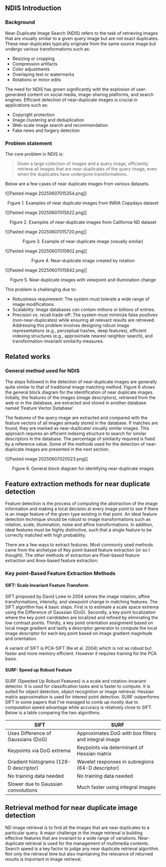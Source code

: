 ## NDIS Introduction

### Background

Near-Duplicate Image Search (NDIS) refers to the task of retrieving images that are visually similar to a given query image but are not exact duplicates. These near-duplicates typically originate from the same source image but undergo various transformations such as:
- Resizing or cropping
- Compression artifacts
- Color adjustments
- Overlaying text or watermarks
- Rotations or minor edits  

The need for NDIS has grown significantly with the explosion of user-generated content on social media, image-sharing platforms, and search engines. Efficient detection of near-duplicate images is crucial in applications such as:  
- Copyright protection
- Image clustering and deduplication
- Web-scale image search and recommendation
- Fake news and forgery detection
  
### Problem statement

The core problem in NDIS is:
> Given a large collection of images and a query image, efficiently retrieve all images that are near-duplicates of the query image, even when the duplicates have undergone transformations.

Below are a few cases of near duplicate images from various datasets.

![[Pasted image 20250607015354.png]]
<p align="center">Figure 1. Examples of near duplicate images from INRIA Copydays dataset</p>

![[Pasted image 20250607015622.png]]
<p align="center">Figure 2. Examples of near-duplicate images from California ND dataset</p>
![[Pasted image 20250607015720.png]]
<p align="center">Figure 3. Example of near-duplicate image (visually similar)</p>
![[Pasted image 20250607015802.png]]
<p align="center">Figure 4. Near-duplicate image created by rotation</p>
![[Pasted image 20250607015842.png]]
<p align="center">Figure 5. Near-duplicate images with viewpoint and illumination change</p>

This problem is challenging due to:
- Robustness requirement: The system must tolerate a wide range of image modifications.
- Scalability: Image databases can contain millions or billions of entries.
- Precision vs. recall trade-off: The system must minimize false positives (non-near-duplicates) while ensuring all relevant results are retrieved.
Addressing this problem involves designing robust image representations (e.g., perceptual hashes, deep features), efficient indexing structures (e.g., approximate nearest neighbor search), and transformation-invariant similarity measures.

## Related works

### General method used for NDIS

The steps followed in the detection of near-duplicate images are generally quite similar to that of traditional image matching method. Figure 6 shows the general block diagram for the identification of near duplicate images. Initially, the features of the images (image descriptors), retrieved from the web or in the database, are extracted and stored in another database named ‘Feature Vector Database’.   

The features of the query image are extracted and compared with the feature vectors of all images already stored in the database. If matches are found, they are marked as near-duplicate/ visually similar images. This approach requires an efficient indexing structure to search for similar descriptors in the database. The percentage of similarity required is fixed by a reference value. Some of the methods used for the detection of near-duplicate images are presented in the next section.

![[Pasted image 20250607020023.png]]
<p align="center">Figure 6. General block diagram for identifying near-duplicate images</p>

## Feature extraction methods for near duplicate detection

Feature detection is the process of computing the abstraction of the image information and making a local decision at every image point to see if there is an image feature of the given type existing in that point. An ideal feature detection technique should be robust to image transformations such as rotation, scale, illumination, noise and affine transformations. In addition, ideal features must be highly distinctive, such that a single feature to be correctly matched with high probability. 

There are a few ways to extract features. Most commonly used methods came from the archetype of Key point-based feature extraction (or so I thought). The other methods of extraction are Pixel-based feature extraction and Area-based feature extraction.

### **Key point**‑**Based Feature Extraction Methods**

#### SIFT: Scale Invariant Feature Transform

SIFT proposed by David Lowe in 2004 solves the image rotation, affine transformations, intensity, and viewpoint change in matching features. The SIFT algorithm has 4 basic steps. First is to estimate a scale space extrema using the Difference of Gaussian (DoG). Secondly, a key point localization where the key point candidates are localized and refined by eliminating the low contrast points. Thirdly, a key point orientation assignment based on local image gradient and lastly a descriptor generator to compute the local image descriptor for each key point based on image gradient magnitude and orientation.

A variant of SIFT is PCA-SIFT (Ke et al. 2004) which is not as robust but faster and more memory efficient. However it requires training for the PCA basis.

#### SURF: Speed up Robust Feature

SURF (Speeded Up Robust Features) is a scale and rotation-invariant detector. It is used for classification tasks and is faster to compute. It is suited for object detection, object recognition or image retrieval. Hessian matrix approximation is used for interest point detection. SURF outperforms SIFT in some papers that I've managed to comb up mostly due to computation speed advantage while accuracy is relatively close to SIFT. Below is a table comparing the two algorithms.

| SIFT                                      | SURF                                                |
|------------------------------------------|-----------------------------------------------------|
| Uses Difference of Gaussians (DoG)       | Approximates DoG with box filters and integral image |
| Keypoints via DoG extrema                | Keypoints via determinant of Hessian matrix         |
| Gradient histograms (128-D descriptor)   | Wavelet responses in subregions (64-D descriptor)   |
| No training data needed                  | No training data needed                            |
| Slower due to Gaussian convolutions      | Much faster using integral images                  |

## Retrieval method for near duplicate image detection

ND image retrieval is to find all the images that are near duplicates to a particular query. A major challenge in the image retrieval is building effective features that are invariant to a wide range of variations. Near-duplicate retrieval is used for the management of multimedia contents. Search speed is a key factor to judge any near duplicate retrieval algorithm. Not only the retrieval time but also maintaining the relevance of returned results is important in image retrieval.

